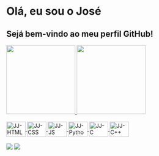 <h1>Olá, eu sou o José</h1>
<h2>Sejá bem-vindo ao meu perfil GitHub!</h2>

<div>
	<a href="https://github.com/apollochromo">
	<img height="180em" src="https://github-readme-stats.vercel.app/api?username=apollochromo&show_icons=true&theme=tokyonight&include_all_commits=true&count_private=true"/>
	<img height="180em" src="https://github-readme-stats.vercel.app/api/top-langs/?username=apollochromo&layout=compact&langs_count=7&theme=tokyonight"/>
</div>
  
<div style="display: inline_block"><br>
	<img align="center" alt="JJ-HTML" height="40" width="50" src="https://cdn.jsdelivr.net/gh/devicons/devicon/icons/html5/html5-original.svg">
	<img align="center" alt="JJ-CSS" height="40" width="50" src="https://cdn.jsdelivr.net/gh/devicons/devicon/icons/css3/css3-original.svg">
  <img align="center" alt="JJ-JS" height="40" width="50" src="https://cdn.jsdelivr.net/gh/devicons/devicon/icons/javascript/javascript-plain.svg">
  <img align="center" alt="JJ-Python" height="40" width="50" src="https://cdn.jsdelivr.net/gh/devicons/devicon/icons/python/python-original.svg">
  <img align="center" alt="JJ-C" height="40" width="50" src="https://cdn.jsdelivr.net/gh/devicons/devicon/icons/c/c-original.svg">
	<img align="center" alt="JJ-C++" height="40" width="50" src="https://cdn.jsdelivr.net/gh/devicons/devicon/icons/cplusplus/cplusplus-original.svg">
</div>
<br>
<div> 
	<a href="https://www.linkedin.com/in/jos%C3%A9-costa-de-macedo-j%C3%BAnior-54309b220/" target="_blank"><img src="https://img.shields.io/badge/LinkedIn-0077B5?style=for-the-badge&logo=linkedin&logoColor=white" target="_blank"></a>
  <a href="mailto:usstheodore@protonmail.com" target="_blank"><img src="https://img.shields.io/badge/ProtonMail-8B89CC?style=for-the-badge&logo=protonmail&logoColor=white"></a>
</div> 
